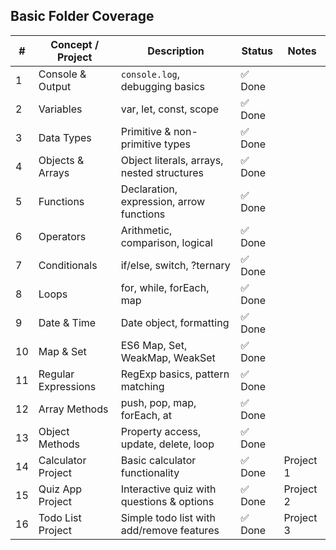 ## Basic Folder Coverage

| #   | Concept / Project   | Description                                | Status  | Notes     |
| --- | ------------------- | ------------------------------------------ | ------- | --------- |
| 1   | Console & Output    | `console.log`, debugging basics            | ✅ Done |           |
| 2   | Variables           | var, let, const, scope                     | ✅ Done |           |
| 3   | Data Types          | Primitive & non-primitive types            | ✅ Done |           |
| 4   | Objects & Arrays    | Object literals, arrays, nested structures | ✅ Done |           |
| 5   | Functions           | Declaration, expression, arrow functions   | ✅ Done |           |
| 6   | Operators           | Arithmetic, comparison, logical            | ✅ Done |           |
| 7   | Conditionals        | if/else, switch, ?ternary                  | ✅ Done |           |
| 8   | Loops               | for, while, forEach, map                   | ✅ Done |           |
| 9   | Date & Time         | Date object, formatting                    | ✅ Done |           |
| 10  | Map & Set           | ES6 Map, Set, WeakMap, WeakSet             | ✅ Done |           |
| 11  | Regular Expressions | RegExp basics, pattern matching            | ✅ Done |           |
| 12  | Array Methods       | push, pop, map, forEach, at                | ✅ Done |           |
| 13  | Object Methods      | Property access, update, delete, loop      | ✅ Done |           |
| 14  | Calculator Project  | Basic calculator functionality             | ✅ Done | Project 1 |
| 15  | Quiz App Project    | Interactive quiz with questions & options  | ✅ Done | Project 2 |
| 16  | Todo List Project   | Simple todo list with add/remove features  | ✅ Done | Project 3 |
